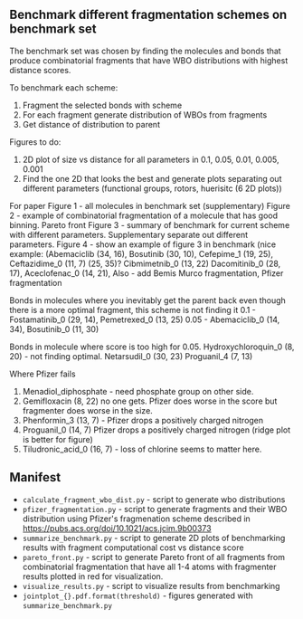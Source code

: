 ## Benchmark different fragmentation schemes on benchmark set

The benchmark set was chosen by finding the molecules and bonds that produce combinatorial fragments that have WBO distributions
with highest distance scores.

To benchmark each scheme:
1. Fragment the selected bonds with scheme
2. For each fragment generate distribution of WBOs from fragments
3. Get distance of distribution to parent

Figures to do:
1. 2D plot of size vs distance for all parameters in 0.1, 0.05, 0.01, 0.005, 0.001
2. Find the one 2D that looks the best and generate plots separating out different parameters (functional groups, rotors, huerisitc (6 2D plots))

For paper
Figure 1 - all molecules in benchmark set (supplementary)
Figure 2 - example of combinatorial fragmentation of a molecule that has good binning. Pareto front
Figure 3 - summary of benchmark for current scheme with different parameters. Supplementary separate out different parameters.
Figure 4 - show an example of figure 3 in benchmark (nice example:  (Abemaciclib (34, 16), Bosutinib (30, 10), Cefepime_1 (19, 25), Ceftazidime_0 (11, 7) (25, 35)?
Cibmimetnib_0 (13, 22) Dacomitinib_0 (28, 17), Aceclofenac_0 (14, 21),
Also - add Bemis Murco fragmentation, Pfizer fragmentation

Bonds in molecules where you inevitably get the parent back even though there is a more optimal fragment, this scheme is not finding it
0.1 - Fostamatinib_0 (29, 14), Pemetrexed_0 (13, 25)
0.05 - Abemaciclib_0 (14, 34), Bosutinib_0 (11, 30)

Bonds in molecule where score is too high for 0.05.
Hydroxychloroquin_0 (8, 20) - not finding optimal.
Netarsudil_0 (30, 23)
Proguanil_4 (7, 13)

Where Pfizer fails
1. Menadiol_diphosphate - need phosphate group on other side.
2. Gemifloxacin (8, 22) no one gets. Pfizer does worse in the score but fragmenter does worse in the size.
3. Phenformin_3 (13, 7) - Pfizer drops a positively charged nitrogen
4. Proguanil_0 (14, 7) Pfizer drops a positively charged nitrogen (ridge plot is better for figure)
5. Tiludronic_acid_0 (16, 7) - loss of chlorine seems to matter here.


## Manifest
* `calculate_fragment_wbo_dist.py` - script to generate wbo distributions
* `pfizer_fragmentation.py` - script to generate fragments and their WBO distribution using Pfizer's fragmenation scheme described in https://pubs.acs.org/doi/10.1021/acs.jcim.9b00373
* `summarize_benchmark.py` - script to generate 2D plots of benchmarking results with fragment computational cost vs distance score
* `pareto_front.py` - script to generate Pareto front of all fragments from combinatorial fragmentation that have all 1-4 atoms with fragmenter
results plotted in red for visualization.
* `visualize_results.py` - script to visualize results from benchmarking
* `jointplot_{}.pdf.format(threshold)` - figures generated with `summarize_benchmark.py`
